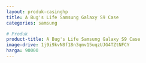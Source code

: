 ```yaml
---
layout: produk-casinghp
title: A Bug's Life Samsung Galaxy S9 Case
categories: samsung

# Produk
product-title: A Bug's Life Samsung Galaxy S9 Case
image-drive: 1j9i9kvN8f18n3qmv15uqzUJG4TZtNFCY
harga: 90000
---
```

